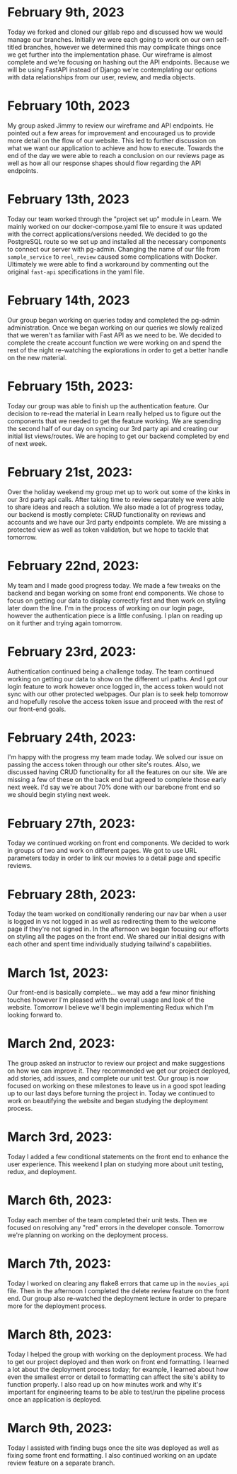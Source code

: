 # **February 9th, 2023**

Today we forked and cloned our gitlab repo and discussed how we would manage our branches. Initially we were each going to work on our own self-titled branches, however we determined this may complicate things once we get further into the implementation phase. Our wireframe is almost complete and we're focusing on hashing out the API endpoints. Because we will be using FastAPI instead of Django we're contemplating our options with data relationships from our user, review, and media objects.

# **February 10th, 2023**

My group asked Jimmy to review our wireframe and API endpoints. He pointed out a few areas for improvement and encouraged us to provide more detail on the flow of our website. This led to further discussion on what we want our application to achieve and how to execute. Towards the end of the day we were able to reach a conclusion on our reviews page as well as how all our response shapes should flow regarding the API endpoints.

# **February 13th, 2023**

Today our team worked through the "project set up" module in Learn. We mainly worked on our docker-compose.yaml file to ensure it was updated with the correct applications/versions needed. We decided to go the PostgreSQL route so we set up and installed all the necessary components to connect our server with pg-admin. Changing the name of our file from `sample_service` to `reel_review` caused some complications with Docker. Ultimately we were able to find a workaround by commenting out the original `fast-api` specifications in the yaml file.

# **February 14th, 2023**

Our group began working on queries today and completed the pg-admin administration. Once we began working on our queries we slowly realized that we weren't as familiar with Fast API as we need to be. We decided to complete the create account function we were working on and spend the rest of the night re-watching the explorations in order to get a better handle on the new material.

# **February 15th, 2023:**

Today our group was able to finish up the authentication feature. Our decision to re-read the material in Learn really helped us to figure out the components that we needed to get the feature working. We are spending the second half of our day on syncing our 3rd party api and creating our initial list views/routes. We are hoping to get our backend completed by end of next week.

# **February 21st, 2023:**

Over the holiday weekend my group met up to work out some of the kinks in our 3rd party api calls. After taking time to review separately we were able to share ideas and reach a solution. We also made a lot of progress today, our backend is mostly complete: CRUD functionality on reviews and accounts and we have our 3rd party endpoints complete. We are missing a protected view as well as token validation, but we hope to tackle that tomorrow.

# **February 22nd, 2023:**

My team and I made good progress today. We made a few tweaks on the backend and began working on some front end components. We chose to focus on getting our data to display correctly first and then work on styling later down the line. I'm in the process of working on our login page, however the authentication piece is a little confusing. I plan on reading up on it further and trying again tomorrow.

# **February 23rd, 2023:**

Authentication continued being a challenge today. The team continued working on getting our data to show on the different url paths. And I got our login feature to work however once logged in, the access token would not sync with our other protected webpages. Our plan is to seek help tomorrow and hopefully resolve the access token issue and proceed with the rest of our front-end goals.

# **February 24th, 2023:**

I'm happy with the progress my team made today. We solved our issue on passing the access token through our other site's routes. Also, we discussed having CRUD functionality for all the features on our site. We are missing a few of these on the back end but agreed to complete those early next week. I'd say we're about 70% done with our barebone front end so we should begin styling next week.

# **February 27th, 2023:**

Today we continued working on front end components. We decided to work in groups of two and work on different pages. We got to use URL parameters today in order to link our movies to a detail page and specific reviews.

# **February 28th, 2023:**

Today the team worked on conditionally rendering our nav bar when a user is logged in vs not logged in as well as redirecting them to the welcome page if they're not signed in. In the afternoon we began focusing our efforts on styling all the pages on the front end. We shared our initial designs with each other and spent time individually studying tailwind's capabilities.

# **March 1st, 2023:**

Our front-end is basically complete... we may add a few minor finishing touches however I'm pleased with the overall usage and look of the website. Tomorrow I believe we'll begin implementing Redux which I'm looking forward to.

# **March 2nd, 2023:**

The group asked an instructor to review our project and make suggestions on how we can improve it. They recommended we get our project deployed, add stories, add issues, and complete our unit test. Our group is now focused on working on these milestones to leave us in a good spot leading up to our last days before turning the project in. Today we continued to work on beautifying the website and began studying the deployment process.

# **March 3rd, 2023:**

Today I added a few conditional statements on the front end to enhance the user experience. This weekend I plan on studying more about unit testing, redux, and deployment.

# **March 6th, 2023:**

Today each member of the team completed their unit tests. Then we focused on resolving any "red" errors in the developer console. Tomorrow we're planning on working on the deployment process.

# **March 7th, 2023:**

Today I worked on clearing any flake8 errors that came up in the `movies_api` file. Then in the afternoon I completed the delete review feature on the front end. Our group also re-watched the deployment lecture in order to prepare more for the deployment process.

# **March 8th, 2023:**

Today I helped the group with working on the deployment process. We had to get our project deployed and then work on front end formatting. I learned a lot about the deployment process today; for example, I learned about how even the smallest error or detail to formatting can affect the site's ability to function properly. I also read up on how minutes work and why it's important for engineering teams to be able to test/run the pipeline process once an application is deployed.

# **March 9th, 2023:**

Today I assisted with finding bugs once the site was deployed as well as fixing some front end formatting. I also continued working on an update review feature on a separate branch.
